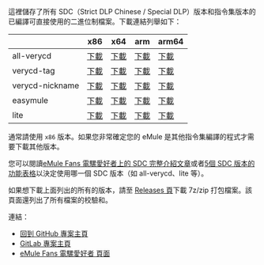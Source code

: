 這裡儲存了所有 SDC（Strict DLP Chinese / Special DLP）版本和指令集版本的已編譯可直接使用的二進位制檔案。下載連結列舉如下：

|                 | x86      | x64      | arm      | arm64    |
|-----------------|----------|----------|----------|----------|     
| all-verycd      | [下載](https://github.com/chengr28/specialdlp/raw/binary/x86/all-verycd/antiLeech.dll.new)      | [下載](https://github.com/chengr28/specialdlp/raw/binary/x64/all-verycd/antiLeechx64.dll.new)      | [下載](https://github.com/chengr28/specialdlp/raw/binary/arm/all-verycd/antiLeecharm.dll.new)      | [下載](https://github.com/chengr28/specialdlp/raw/binary/arm64/all-verycd/antiLeecharm64.dll.new)      |
| verycd-tag      | [下載](https://github.com/chengr28/specialdlp/raw/binary/x86/verycd-tag/antiLeech.dll.new)      | [下載](https://github.com/chengr28/specialdlp/raw/binary/x64/verycd-tag/antiLeechx64.dll.new)      | [下載](https://github.com/chengr28/specialdlp/raw/binary/arm/verycd-tag/antiLeecharm.dll.new)      | [下載](https://github.com/chengr28/specialdlp/raw/binary/arm64/verycd-tag/antiLeecharm64.dll.new)      |
| verycd-nickname | [下載](https://github.com/chengr28/specialdlp/raw/binary/x86/verycd-nickname/antiLeech.dll.new) | [下載](https://github.com/chengr28/specialdlp/raw/binary/x64/verycd-nickname/antiLeechx64.dll.new) | [下載](https://github.com/chengr28/specialdlp/raw/binary/arm/verycd-nickname/antiLeecharm.dll.new) | [下載](https://github.com/chengr28/specialdlp/raw/binary/arm64/verycd-nickname/antiLeecharm64.dll.new) |
| easymule        | [下載](https://github.com/chengr28/specialdlp/raw/binary/x86/easymule/antiLeech.dll.new)        | [下載](https://github.com/chengr28/specialdlp/raw/binary/x64/easymule/antiLeechx64.dll.new)        | [下載](https://github.com/chengr28/specialdlp/raw/binary/arm/easymule/antiLeecharm.dll.new)        | [下載](https://github.com/chengr28/specialdlp/raw/binary/arm64/easymule/antiLeecharm64.dll.new)        |
| lite            | [下載](https://github.com/chengr28/specialdlp/raw/binary/x86/lite/antiLeech.dll.new)            | [下載](https://github.com/chengr28/specialdlp/raw/binary/x64/lite/antiLeechx64.dll.new)            | [下載](https://github.com/chengr28/specialdlp/raw/binary/arm/lite/antiLeecharm.dll.new)            | [下載](https://github.com/chengr28/specialdlp/raw/binary/arm64/lite/antiLeecharm64.dll.new)            |

通常請使用 <code>x86</code> 版本。如果您非常確定您的 eMule 是其他指令集編譯的程式才需要下載其他版本。

您可以閱讀[eMule Fans 電騾愛好者上的 SDC 完整介紹文章](https://emulefans.com/strict-dlp-chinese-v44005-7/?variant=zh-tw)或者[5個 SDC 版本的功能表格](https://github.com/chengr28/specialdlp/blob/master/readme.zh-hant.md)以決定使用哪一個 SDC 版本（如 all-verycd、lite 等）。

如果想下載上面列出的所有的版本，請至 [Releases 頁](https://github.com/chengr28/specialdlp/releases)下載 7z/zip 打包檔案。該頁面還列出了所有檔案的校驗和。

連結：
* [回到 GitHub 專案主頁](https://github.com/chengr28/specialdlp)
* [GitLab 專案主頁](https://gitlab.com/chengr28/specialdlp)
* [eMule Fans 電騾愛好者 頁面](https://emulefans.com/strict-dlp-chinese-v44005-7/?variant=zh-tw)
